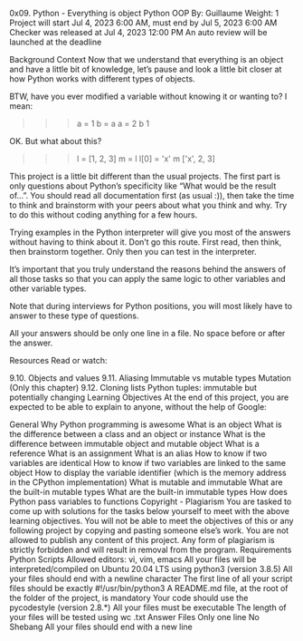 0x09. Python - Everything is object
Python
OOP
 By: Guillaume
 Weight: 1
 Project will start Jul 4, 2023 6:00 AM, must end by Jul 5, 2023 6:00 AM
 Checker was released at Jul 4, 2023 12:00 PM
 An auto review will be launched at the deadline


Background Context
Now that we understand that everything is an object and have a little bit of knowledge, let’s pause and look a little bit closer at how Python works with different types of objects.

BTW, have you ever modified a variable without knowing it or wanting to? I mean:

>>> a = 1
>>> b = a
>>> a = 2
>>> b
1
>>> 
OK. But what about this?

>>> l = [1, 2, 3]
>>> m = l
>>> l[0] = 'x'
>>> m
['x', 2, 3]
>>> 



This project is a little bit different than the usual projects. The first part is only questions about Python’s specificity like “What would be the result of…”. You should read all documentation first (as usual :)), then take the time to think and brainstorm with your peers about what you think and why. Try to do this without coding anything for a few hours.

Trying examples in the Python interpreter will give you most of the answers without having to think about it. Don’t go this route. First read, then think, then brainstorm together. Only then you can test in the interpreter.

It’s important that you truly understand the reasons behind the answers of all those tasks so that you can apply the same logic to other variables and other variable types.

Note that during interviews for Python positions, you will most likely have to answer to these type of questions.

All your answers should be only one line in a file. No space before or after the answer.

Resources
Read or watch:

9.10. Objects and values
9.11. Aliasing
Immutable vs mutable types
Mutation (Only this chapter)
9.12. Cloning lists
Python tuples: immutable but potentially changing
Learning Objectives
At the end of this project, you are expected to be able to explain to anyone, without the help of Google:

General
Why Python programming is awesome
What is an object
What is the difference between a class and an object or instance
What is the difference between immutable object and mutable object
What is a reference
What is an assignment
What is an alias
How to know if two variables are identical
How to know if two variables are linked to the same object
How to display the variable identifier (which is the memory address in the CPython implementation)
What is mutable and immutable
What are the built-in mutable types
What are the built-in immutable types
How does Python pass variables to functions
Copyright - Plagiarism
You are tasked to come up with solutions for the tasks below yourself to meet with the above learning objectives.
You will not be able to meet the objectives of this or any following project by copying and pasting someone else’s work.
You are not allowed to publish any content of this project.
Any form of plagiarism is strictly forbidden and will result in removal from the program.
Requirements
Python Scripts
Allowed editors: vi, vim, emacs
All your files will be interpreted/compiled on Ubuntu 20.04 LTS using python3 (version 3.8.5)
All your files should end with a newline character
The first line of all your script files should be exactly #!/usr/bin/python3
A README.md file, at the root of the folder of the project, is mandatory
Your code should use the pycodestyle (version 2.8.*)
All your files must be executable
The length of your files will be tested using wc
.txt Answer Files
Only one line
No Shebang
All your files should end with a new line
